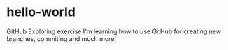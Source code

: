 # hello-world
GitHub Exploring exercise
I'm learning how to use GitHub for creating new branches, commiting and much more!
